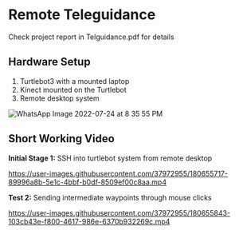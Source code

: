 # Remote Teleguidance

Check project report in Telguidance.pdf for details

## Hardware Setup

1. Turtlebot3 with a mounted laptop
2. Kinect mounted on the Turtlebot
3. Remote desktop system

![WhatsApp Image 2022-07-24 at 8 35 55 PM](https://user-images.githubusercontent.com/37972955/180655745-6d5ffc52-d1fe-45f6-8f1c-dc7065cfbcf5.jpeg)





## Short Working Video

**Initial Stage 1:** SSH into turtlebot system from remote desktop



https://user-images.githubusercontent.com/37972955/180655717-89996a8b-5e1c-4bbf-b0df-8509ef00c8aa.mp4










**Test 2:** Sending intermediate waypoints through mouse clicks


https://user-images.githubusercontent.com/37972955/180655843-103cb43e-f800-4617-986e-6370b932269c.mp4







